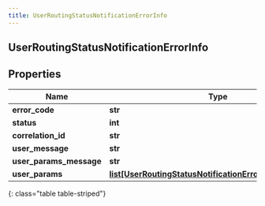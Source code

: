 ```yaml
---
title: UserRoutingStatusNotificationErrorInfo
---
```

## UserRoutingStatusNotificationErrorInfo

## Properties

|Name | Type | Description | Notes|
|------------ | ------------- | ------------- | -------------|
| **error_code** | **str** |  | [optional] |
| **status** | **int** |  | [optional] |
| **correlation_id** | **str** |  | [optional] |
| **user_message** | **str** |  | [optional] |
| **user_params_message** | **str** |  | [optional] |
| **user_params** | [**list[UserRoutingStatusNotificationErrorInfoUserParams]**](UserRoutingStatusNotificationErrorInfoUserParams.html) |  | [optional] |
{: class="table table-striped"}


